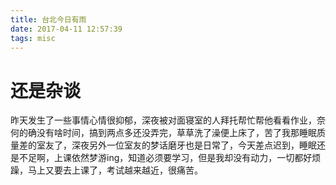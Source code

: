 ```yaml
---
title: 台北今日有雨
date: 2017-04-11 12:57:39
tags: misc
---
```

# 还是杂谈
昨天发生了一些事情心情很抑郁，深夜被对面寝室的人拜托帮忙帮他看看作业，奈何的确没有啥时间，搞到两点多还没弄完，草草洗了澡便上床了，苦了我那睡眠质量差的室友了，深夜另外一位室友的梦话磨牙也是日常了，今天差点迟到，睡眠还是不足啊，上课依然梦游ing，知道必须要学习，但是我却没有动力，一切都好烦躁，马上又要去上课了，考试越来越近，很痛苦。
